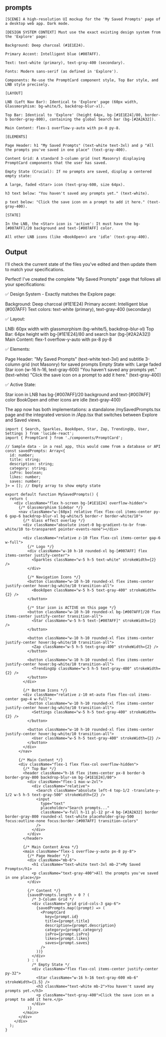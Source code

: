 
## prompts
```
[SCENE] A high-resolution UI mockup for the 'My Saved Prompts' page of a desktop web app. Dark mode.

[DESIGN SYSTEM CONTEXT] Must use the exact existing design system from the 'Explore' page:

Background: Deep charcoal (#1E1E24).

Primary Accent: Intelligent blue (#007AFF).

Text: text-white (primary), text-gray-400 (secondary).

Fonts: Modern sans-serif (as defined in 'Explore').

Components: Re-use the PromptCard component style, Top Bar style, and LNB style precisely.

[LAYOUT]

LNB (Left Nav Bar): Identical to 'Explore' page (60px width, Glassmorphism: bg-white/5, backdrop-blur-xl).

Top Bar: Identical to 'Explore' (height 64px, bg-[#1E1E24]/80, border-b border-gray-800), containing the global Search bar (bg-[#2A2A32]).

Main Content: flex-1 overflow-y-auto with px-8 py-8.

[ELEMENTS]

Page Header: h1 "My Saved Prompts" (text-white text-3xl) and p "All the prompts you've saved in one place" (text-gray-400).

Content Grid: A standard 3-column grid (not Masonry) displaying PromptCard components that the user has saved.

Empty State (Crucial): If no prompts are saved, display a centered empty state:

A large, faded <Star> icon (text-gray-600, size 64px).

h3 text below: "You haven't saved any prompts yet." (text-white).

p text below: "Click the save icon on a prompt to add it here." (text-gray-400).

[STATE]

In the LNB, the <Star> icon is 'active': It must have the bg-[#007AFF]/20 background and text-[#007AFF] color.

All other LNB icons (like <BookOpen>) are 'idle' (text-gray-400).
```

## Output

I'll check the current state of the files you've edited and then update them to match your specifications.

Perfect! I've created the complete "My Saved Prompts" page that follows all your specifications:



✅ Design System - Exactly matches the Explore page:

Background: Deep charcoal (#1E1E24)
Primary accent: Intelligent blue (#007AFF)
Text colors: text-white (primary), text-gray-400 (secondary)


✅ Layout:

LNB: 60px width with glassmorphism (bg-white/5, backdrop-blur-xl)
Top Bar: 64px height with bg-[#1E1E24]/80 and search bar (bg-[#2A2A32])
Main Content: flex-1 overflow-y-auto with px-8 py-8


✅ Elements:

Page Header: "My Saved Prompts" (text-white text-3xl) and subtitle
3-column grid (not Masonry) for saved prompts
Empty State with:
Large faded Star icon (w-16 h-16, text-gray-600)
"You haven't saved any prompts yet." (text-white)
"Click the save icon on a prompt to add it here." (text-gray-400)


✅ Active State:

Star icon in LNB has bg-[#007AFF]/20 background and text-[#007AFF] color
BookOpen and other icons are idle (text-gray-400)


The app now has both implementations: a standalone /mySavedPrompts.tsx page and the integrated version in /App.tsx that switches between Explore and Saved views.

```
import { Search, Sparkles, BookOpen, Star, Zap, TrendingUp, User, Settings } from 'lucide-react';
import { PromptCard } from './components/PromptCard';

// Sample data - in a real app, this would come from a database or API
const savedPrompts: Array<{
  id: number;
  title: string;
  description: string;
  category: string;
  isPro: boolean;
  likes: number;
  saves: number;
}> = []; // Empty array to show empty state

export default function MySavedPrompts() {
  return (
    <div className="flex h-screen bg-[#1E1E24] overflow-hidden">
      {/* Glassmorphism Sidebar */}
      <nav className="w-[60px] relative flex flex-col items-center py-6 gap-6 backdrop-blur-xl bg-white/5 border-r border-white/10">
        {/* Glass effect overlay */}
        <div className="absolute inset-0 bg-gradient-to-br from-white/10 to-transparent pointer-events-none"></div>
        
        <div className="relative z-10 flex flex-col items-center gap-6 w-full">
          {/* Logo */}
          <div className="w-10 h-10 rounded-xl bg-[#007AFF] flex items-center justify-center">
            <Sparkles className="w-5 h-5 text-white" strokeWidth={2} />
          </div>
          
          {/* Navigation Icons */}
          <button className="w-10 h-10 rounded-xl flex items-center justify-center hover:bg-white/10 transition-all">
            <BookOpen className="w-5 h-5 text-gray-400" strokeWidth={2} />
          </button>
          
          {/* Star icon is ACTIVE on this page */}
          <button className="w-10 h-10 rounded-xl bg-[#007AFF]/20 flex items-center justify-center transition-all">
            <Star className="w-5 h-5 text-[#007AFF]" strokeWidth={2} />
          </button>
          
          <button className="w-10 h-10 rounded-xl flex items-center justify-center hover:bg-white/10 transition-all">
            <Zap className="w-5 h-5 text-gray-400" strokeWidth={2} />
          </button>
          
          <button className="w-10 h-10 rounded-xl flex items-center justify-center hover:bg-white/10 transition-all">
            <TrendingUp className="w-5 h-5 text-gray-400" strokeWidth={2} />
          </button>
        </div>

        {/* Bottom Icons */}
        <div className="relative z-10 mt-auto flex flex-col items-center gap-4 w-full">
          <button className="w-10 h-10 rounded-xl flex items-center justify-center hover:bg-white/10 transition-all">
            <Settings className="w-5 h-5 text-gray-400" strokeWidth={2} />
          </button>
          
          <button className="w-10 h-10 rounded-xl flex items-center justify-center hover:bg-white/10 transition-all">
            <User className="w-5 h-5 text-gray-400" strokeWidth={2} />
          </button>
        </div>
      </nav>

      {/* Main Content */}
      <div className="flex-1 flex flex-col overflow-hidden">
        {/* Top Bar */}
        <header className="h-16 flex items-center px-8 border-b border-gray-800 backdrop-blur-sm bg-[#1E1E24]/80">
          <div className="flex-1 max-w-2xl">
            <div className="relative">
              <Search className="absolute left-4 top-1/2 -translate-y-1/2 w-5 h-5 text-gray-500" strokeWidth={2} />
              <input
                type="text"
                placeholder="Search prompts..."
                className="w-full h-11 pl-12 pr-4 bg-[#2A2A32] border border-gray-800 rounded-xl text-white placeholder-gray-500 focus:outline-none focus:border-[#007AFF] transition-colors"
              />
            </div>
          </div>
        </header>

        {/* Main Content Area */}
        <main className="flex-1 overflow-y-auto px-8 py-8">
          {/* Page Header */}
          <div className="mb-6">
            <h1 className="text-white text-3xl mb-2">My Saved Prompts</h1>
            <p className="text-gray-400">All the prompts you've saved in one place</p>
          </div>

          {/* Content */}
          {savedPrompts.length > 0 ? (
            /* 3-Column Grid */
            <div className="grid grid-cols-3 gap-6">
              {savedPrompts.map((prompt) => (
                <PromptCard
                  key={prompt.id}
                  title={prompt.title}
                  description={prompt.description}
                  category={prompt.category}
                  isPro={prompt.isPro}
                  likes={prompt.likes}
                  saves={prompt.saves}
                />
              ))}
            </div>
          ) : (
            /* Empty State */
            <div className="flex flex-col items-center justify-center py-32">
              <Star className="w-16 h-16 text-gray-600 mb-6" strokeWidth={1.5} />
              <h3 className="text-white mb-2">You haven't saved any prompts yet.</h3>
              <p className="text-gray-400">Click the save icon on a prompt to add it here.</p>
            </div>
          )}
        </main>
      </div>
    </div>
  );
}

```